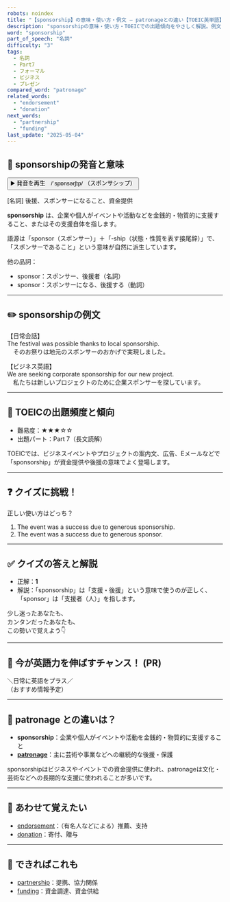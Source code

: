 ```yaml
---
robots: noindex
title: "【sponsorship】の意味・使い方・例文 ― patronageとの違い【TOEIC英単語】"
description: "sponsorshipの意味・使い方・TOEICでの出題傾向をやさしく解説。例文・クイズ付きでpatronageとの違いもわかりやすく学べます。"
word: "sponsorship"
part_of_speech: "名詞"
difficulty: "3"
tags:
  - 名詞
  - Part7
  - フォーマル
  - ビジネス
  - プレゼン
compared_word: "patronage"
related_words:
  - "endorsement"
  - "donation"
next_words:
  - "partnership"
  - "funding"
last_update: "2025-05-04"
---
```


## 🔰 sponsorshipの発音と意味

<button class="play-audio" onclick="playTTS('sponsorship')">
  <span class="play-audio-main">
    ▶️ 発音を再生　/ˈspɒnsərʃɪp/
  </span>
  <span class="play-audio-sub">
    （スポンサシップ）
  </span>
</button>

[名詞] 後援、スポンサーになること、資金提供

**sponsorship** は、企業や個人がイベントや活動などを金銭的・物質的に支援すること、またはその支援自体を指します。

語源は「sponsor（スポンサー）」＋「-ship（状態・性質を表す接尾辞）」で、「スポンサーであること」という意味が自然に派生しています。

他の品詞：  
- sponsor：スポンサー、後援者（名詞）
- sponsor：スポンサーになる、後援する（動詞）

---

## ✏️ sponsorshipの例文

【日常会話】  
The festival was possible thanks to local sponsorship.  
　そのお祭りは地元のスポンサーのおかげで実現しました。

【ビジネス英語】  
We are seeking corporate sponsorship for our new project.  
　私たちは新しいプロジェクトのために企業スポンサーを探しています。

---

## 🎯 TOEICの出題頻度と傾向

- 難易度：★★★☆☆
- 出題パート：Part 7（長文読解）

TOEICでは、ビジネスイベントやプロジェクトの案内文、広告、Eメールなどで「sponsorship」が資金提供や後援の意味でよく登場します。

---

## ❓ クイズに挑戦！

正しい使い方はどっち？

1. The event was a success due to generous sponsorship.  
2. The event was a success due to generous sponsor.

---

## ✅ クイズの答えと解説

- 正解：**1**
- 解説：「sponsorship」は「支援・後援」という意味で使うのが正しく、「sponsor」は「支援者（人）」を指します。

少し迷ったあなたも、  
カンタンだったあなたも、  
この勢いで覚えよう👇️

---

## 🚀 今が英語力を伸ばすチャンス！ (PR)

<div class="info-center">
＼日常に英語をプラス／<br>  
（おすすめ情報予定）
</div>

---

## 🤔  patronage との違いは？

- **sponsorship**：企業や個人がイベントや活動を金銭的・物質的に支援すること
- **[patronage](/word/patronage/)**：主に芸術や事業などへの継続的な後援・保護

sponsorshipはビジネスやイベントでの資金提供に使われ、patronageは文化・芸術などへの長期的な支援に使われることが多いです。

---

## 🧩 あわせて覚えたい

- [endorsement](/word/endorsement/)：（有名人などによる）推薦、支持
- [donation](/word/donation/)：寄付、贈与

---

## 📖 できればこれも

- [partnership](/word/partnership/)：提携、協力関係
- [funding](/word/funding/)：資金調達、資金供給

<!-- cvid: aid02_bid23 -->
